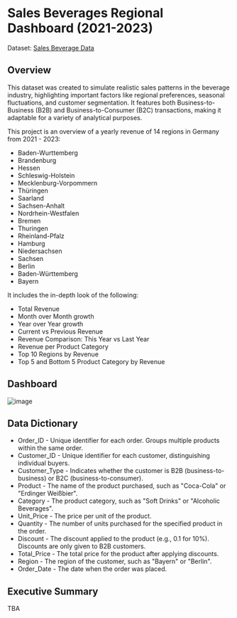 # Sales Beverages Regional Dashboard (2021-2023)
Dataset: [Sales Beverage Data](https://www.kaggle.com/datasets/sebastianwillmann/beverage-sales/data)

## Overview

This dataset was created to simulate realistic sales patterns in the beverage industry, highlighting important factors like regional preferences, seasonal fluctuations, and customer segmentation. It features both Business-to-Business (B2B) and Business-to-Consumer (B2C) transactions, making it adaptable for a variety of analytical purposes.

This project is an overview of a yearly revenue of 14 regions in Germany from 2021 - 2023:

- Baden-Wurttemberg
- Brandenburg
- Hessen
- Schleswig-Holstein
- Mecklenburg-Vorpommern
- Thüringen
- Saarland
- Sachsen-Anhalt
- Nordrhein-Westfalen
- Bremen
- Thuringen
- Rheinland-Pfalz
- Hamburg
- Niedersachsen
- Sachsen
- Berlin
- Baden-Württemberg
- Bayern

It includes the in-depth look of the following:
- Total Revenue
- Month over Month growth 
- Year over Year growth
- Current vs Previous Revenue
- Revenue Comparison: This Year vs Last Year
- Revenue per Product Category
- Top 10 Regions by Revenue
- Top 5 and Bottom 5 Product Category by Revenue

## Dashboard
![image](https://github.com/user-attachments/assets/219feb86-ba96-48d3-957a-6f42cb352791)


## Data Dictionary
- Order_ID - Unique identifier for each order. Groups multiple products within the same order.
- Customer_ID - Unique identifier for each customer, distinguishing individual buyers.
- Customer_Type - Indicates whether the customer is B2B (business-to-business) or B2C (business-to-consumer).
- Product - The name of the product purchased, such as "Coca-Cola" or "Erdinger Weißbier".
- Category - The product category, such as "Soft Drinks" or "Alcoholic Beverages".
- Unit_Price - The price per unit of the product.
- Quantity - The number of units purchased for the specified product in the order.
- Discount - The discount applied to the product (e.g., 0.1 for 10%). Discounts are only given to B2B customers.
- Total_Price - The total price for the product after applying discounts.
- Region - The region of the customer, such as "Bayern" or "Berlin".
- Order_Date - The date when the order was placed.

## Executive Summary

TBA

